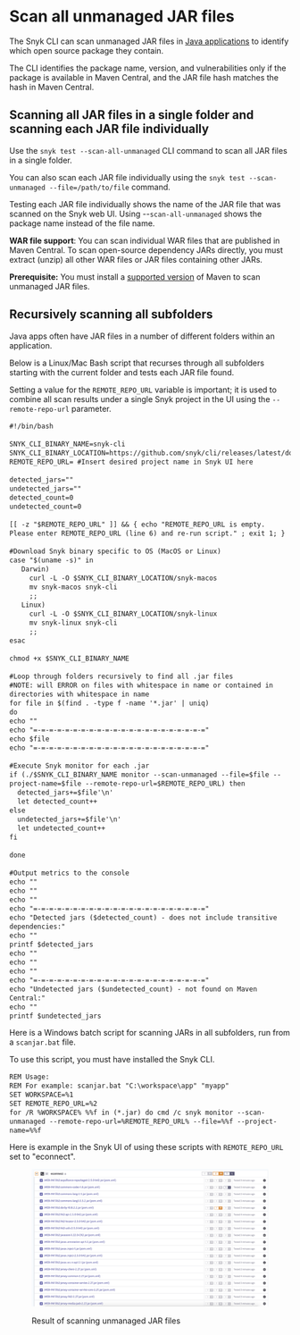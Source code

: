 # Scan all unmanaged JAR files

The Snyk CLI can scan unmanaged JAR files in [Java applications](../../scan-application-code/snyk-open-source/snyk-open-source-supported-languages-and-package-managers/snyk-for-java-and-kotlin.md) to identify which open source package they contain.

The CLI identifies the package name, version, and vulnerabilities only if the package is available in Maven Central, and the JAR file hash matches the hash in Maven Central.

## Scanning all JAR files in a single folder and scanning each JAR file individually

Use the `snyk test --scan-all-unmanaged` CLI command to scan all JAR files in a single folder.

You can also scan each JAR file individually using the `snyk test --scan-unmanaged --file=/path/to/file` command.

Testing each JAR file individually shows the name of the JAR file that was scanned on the Snyk web UI. Using --`scan-all-unmanaged` shows the package name instead of the file name.

**WAR file support**: You can scan individual WAR files that are published in Maven Central. To scan open-source dependency JARs directly, you must extract (unzip) all other WAR files or JAR files containing other JARs.

**Prerequisite:** You must install a [supported version](../../scan-application-code/snyk-open-source/snyk-open-source-supported-languages-and-package-managers/snyk-for-java-and-kotlin.md#supported-versions) of Maven to scan unmanaged JAR files.

## Recursively scanning all subfolders

Java apps often have JAR files in a number of different folders within an application.

Below is a Linux/Mac Bash script that recurses through all subfolders starting with the current folder and tests each JAR file found.

Setting a value for the `REMOTE_REPO_URL` variable is important; it is used to combine all scan results under a single Snyk project in the UI using the `--remote-repo-url` parameter.

```
#!/bin/bash

SNYK_CLI_BINARY_NAME=snyk-cli
SNYK_CLI_BINARY_LOCATION=https://github.com/snyk/cli/releases/latest/download/
REMOTE_REPO_URL= #Insert desired project name in Snyk UI here

detected_jars=""
undetected_jars=""
detected_count=0
undetected_count=0

[[ -z "$REMOTE_REPO_URL" ]] && { echo "REMOTE_REPO_URL is empty. Please enter REMOTE_REPO_URL (line 6) and re-run script." ; exit 1; }

#Download Snyk binary specific to OS (MacOS or Linux)
case "$(uname -s)" in
   Darwin)
     curl -L -O $SNYK_CLI_BINARY_LOCATION/snyk-macos
     mv snyk-macos snyk-cli
     ;;
   Linux)
     curl -L -O $SNYK_CLI_BINARY_LOCATION/snyk-linux
     mv snyk-linux snyk-cli
     ;;
esac

chmod +x $SNYK_CLI_BINARY_NAME

#Loop through folders recursively to find all .jar files
#NOTE: will ERROR on files with whitespace in name or contained in directories with whitespace in name
for file in $(find . -type f -name '*.jar' | uniq)
do
echo ""
echo "=-=-=-=-=-=-=-=-=-=-=-=-=-=-=-=-=-=-=-=-=-="    
echo $file
echo "=-=-=-=-=-=-=-=-=-=-=-=-=-=-=-=-=-=-=-=-=-=" 

#Execute Snyk monitor for each .jar
if (./$SNYK_CLI_BINARY_NAME monitor --scan-unmanaged --file=$file --project-name=$file --remote-repo-url=$REMOTE_REPO_URL) then
  detected_jars+=$file'\n'
  let detected_count++
else
  undetected_jars+=$file'\n'
  let undetected_count++
fi

done

#Output metrics to the console
echo ""
echo ""
echo ""
echo "=-=-=-=-=-=-=-=-=-=-=-=-=-=-=-=-=-=-=-=-=-=" 
echo "Detected jars ($detected_count) - does not include transitive dependencies:"
echo ""
printf $detected_jars
echo ""
echo ""
echo ""
echo "=-=-=-=-=-=-=-=-=-=-=-=-=-=-=-=-=-=-=-=-=-=" 
echo "Undetected jars ($undetected_count) - not found on Maven Central:"
echo ""
printf $undetected_jars
```

Here is a Windows batch script for scanning JARs in all subfolders, run from a `scanjar.bat` file.

To use this script, you must have installed the Snyk CLI.

```batch
REM Usage:    
REM For example: scanjar.bat "C:\workspace\app" "myapp" 
SET WORKSPACE=%1 
SET REMOTE_REPO_URL=%2 
for /R %WORKSPACE% %%f in (*.jar) do cmd /c snyk monitor --scan-unmanaged --remote-repo-url=%REMOTE_REPO_URL% --file=%%f --project-name=%%f
```

Here is example in the Snyk UI of using these scripts with `REMOTE_REPO_URL` set to "econnect".

<figure><img src="../../.gitbook/assets/untitled (1) (1) (1) (1).png" alt="Result of scanning unmanaged JAR files"><figcaption><p>Result of scanning unmanaged JAR files</p></figcaption></figure>
